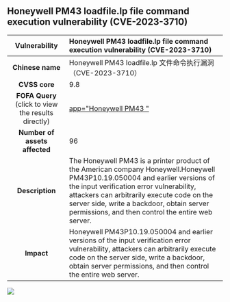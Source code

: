 ## Honeywell PM43 loadfile.lp file command execution vulnerability (CVE-2023-3710)

|   **Vulnerability**  | Honeywell PM43 loadfile.lp file command execution vulnerability (CVE-2023-3710)  |
| :----:   | :-----|
|  **Chinese name**  | Honeywell PM43 loadfile.lp 文件命令执行漏洞（CVE-2023-3710）	 |
| **CVSS core**  | 	9.8 |
| **FOFA Query**  (click to view the results directly)| [app="Honeywell PM43 "](https://en.fofa.info/result?qbase64=aGVhZGVyPSJQTTQzIiB8fCBiYW5uZXI9IlBNNDMiIHx8IHRpdGxlPSJQTTQzIiB8fCBib2R5PSIvbWFpbi9sb2dpbi5sdWE%2FcGFnZWlkPUNvbmZpZ3VyZSI%3D)|
| **Number of assets affected**  | 96 |
| **Description**  | 	The Honeywell PM43 is a printer product of the American company Honeywell.Honeywell PM43P10.19.050004 and earlier versions of the input verification error vulnerability, attackers can arbitrarily execute code on the server side, write a backdoor, obtain server permissions, and then control the entire web server. |
| **Impact** | 	Honeywell PM43P10.19.050004 and earlier versions of the input verification error vulnerability, attackers can arbitrarily execute code on the server side, write a backdoor, obtain server permissions, and then control the entire web server. |

![](https://s3.bmp.ovh/imgs/2023/10/17/ff602decce69f83b.gif)
